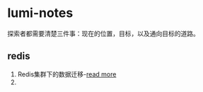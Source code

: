 # lumi-notes
探索者都需要清楚三件事：现在的位置，目标，以及通向目标的道路。

##  redis

1. Redis集群下的数据迁移-[read more](https://github.com/wangpf1024/lumi-notes/blob/main/redis/RedisCluster%E5%A4%A7%E6%B5%B7%E6%8D%9E%E9%92%88%E6%95%B0%E6%8D%AE%E8%BF%81%E7%A7%BB.md)
2. 